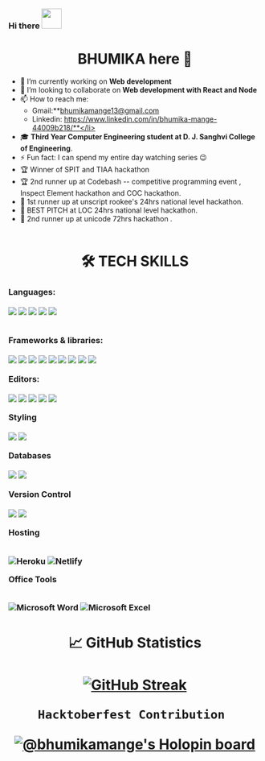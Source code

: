 ### Hi there <img src='https://github.com/NoobMahbub/NoobMahbub/blob/main/Wave.gif' width='40' height='40'/>
   <h1 align='center'>BHUMIKA here 👑</h1>


 - 🔭 I’m currently working on **Web development** 
 - 👯 I’m looking to collaborate on **Web development with React and Node** 
 - 📫 How to reach me:<ul> <li >Gmail:**bhumikamange13@gmail.com</li><li>Linkedin: https://www.linkedin.com/in/bhumika-mange-44009b218/**</li></ul>
 - 🎓 **Third Year Computer Engineering student at D. J. Sanghvi College of Engineering**.
 - ⚡ Fun fact: I can spend my entire day watching series 😉
 - 🏆 Winner of SPIT and TIAA hackathon
 - 🏆 2nd runner up at Codebash -- competitive programming event , Inspect Element hackathon and COC hackathon.
 - 🥇 1st runner up at unscript rookee's 24hrs national level hackathon.
 - 🥇 BEST PITCH at LOC 24hrs national level hackathon.
 - 🥇 2nd runner up at unicode 72hrs hackathon .
<br/><br/>
### <h1 align='center'>🛠 TECH SKILLS</h1>
<h3 >
Languages:<br/><br/>

<img src="https://img.shields.io/badge/c-%2300599C.svg?style=for-the-badge&logo=c&logoColor=white"/>
<img src="https://img.shields.io/badge/c++-%2300599C.svg?style=for-the-badge&logo=c%2B%2B&logoColor=white"/>
<img src="https://img.shields.io/badge/java-%23ED8B00.svg?style=for-the-badge&logo=java&logoColor=white"/>
<img src="https://img.shields.io/badge/python-3670A0?style=for-the-badge&logo=python&logoColor=ffdd54"/> 
<img src="https://img.shields.io/badge/javascript-%23323330.svg?style=for-the-badge&logo=javascript&logoColor=%23F7DF1E"/>

   
<br/>Frameworks & libraries:<br/><br/>
<img src="https://img.shields.io/badge/bootstrap-%23563D7C.svg?style=for-the-badge&logo=bootstrap&logoColor=white"/>
<img src="https://img.shields.io/badge/django-%23092E20.svg?style=for-the-badge&logo=django&logoColor=white"/>
<img src="https://img.shields.io/badge/DJANGO-REST-ff1709?style=for-the-badge&logo=django&logoColor=white&color=ff1709&labelColor=gray"/>
<img src="https://img.shields.io/badge/jquery-%230769AD.svg?style=for-the-badge&logo=jquery&logoColor=white"/>
<img src="https://img.shields.io/badge/MUI-%230081CB.svg?style=for-the-badge&logo=material-ui&logoColor=white"/>
<img src="https://img.shields.io/badge/NPM-%23000000.svg?style=for-the-badge&logo=npm&logoColor=white"/>
<img src="https://img.shields.io/badge/react-%2320232a.svg?style=for-the-badge&logo=react&logoColor=%2361DAFB"/>
<img src="https://img.shields.io/badge/React_Router-CA4245?style=for-the-badge&logo=react-router&logoColor=white"/>
<img src="https://img.shields.io/badge/redux-%23593d88.svg?style=for-the-badge&logo=redux&logoColor=white"/>
   
Editors:<br/><br/>
<img src="https://img.shields.io/badge/Atom-%2366595C.svg?style=for-the-badge&logo=atom&logoColor=white"/>
<img src="https://img.shields.io/badge/CodePen-white?style=for-the-badge&logo=codepen&logoColor=black"/>
<img src="https://img.shields.io/badge/Codesandbox-040404?style=for-the-badge&logo=codesandbox&logoColor=DBDBDB"/>
<img src="https://img.shields.io/badge/sublime_text-%23575757.svg?style=for-the-badge&logo=sublime-text&logoColor=important"/>
<img src="https://img.shields.io/badge/Visual%20Studio%20Code-0078d7.svg?style=for-the-badge&logo=visual-studio-code&logoColor=white"/>
   
Styling<br/><br/>
<img src="https://img.shields.io/badge/figma-%23F24E1E.svg?style=for-the-badge&logo=figma&logoColor=white"/>
   <img src="https://img.shields.io/badge/Framer-black?style=for-the-badge&logo=framer&logoColor=blue"/>
   
Databases<br/><br/>
<img src="https://img.shields.io/badge/mysql-%2300f.svg?style=for-the-badge&logo=mysql&logoColor=white"/>
<img src="https://img.shields.io/badge/sqlite-%2307405e.svg?style=for-the-badge&logo=sqlite&logoColor=white"/>
     
Version Control<br/><br/>
<img src="https://img.shields.io/badge/git-%23F05033.svg?style=for-the-badge&logo=git&logoColor=white"/>
<img src="https://img.shields.io/badge/github-%23121011.svg?style=for-the-badge&logo=github&logoColor=white"/>
   
Hosting<br/><br/>
   
![Heroku](https://img.shields.io/badge/heroku-%23430098.svg?style=for-the-badge&logo=heroku&logoColor=white)
![Netlify](https://img.shields.io/badge/netlify-%23000000.svg?style=for-the-badge&logo=netlify&logoColor=#00C7B7)
   
Office Tools<br/><br/>
    
![Microsoft Word](https://img.shields.io/badge/Microsoft_Word-2B579A?style=for-the-badge&logo=microsoft-word&logoColor=white)
![Microsoft Excel](https://img.shields.io/badge/Microsoft_Excel-217346?style=for-the-badge&logo=microsoft-excel&logoColor=white)
   </h3>
   
 <div align='center'>
 
 <h1>📈 GitHub Statistics<h1>
<!--    
 ![Anurag's GitHub stats](https://github-readme-stats.vercel.app/api?username=bhumika-1-3&theme=gotham&show_icons=true&count_private=true&hide_border=true&bg_color=0D1117&card_width=600) -->
    
 [![GitHub Streak](https://github-readme-streak-stats.herokuapp.com/?user=bhumika-1-3&theme=gotham&hide_border=true&card_width=600&bg_color=0D1117)](https://git.io/streak-stats)
    


 
    Hacktoberfest Contribution 
  [![@bhumikamange's Holopin board](https://holopin.me/bhumikamange)](https://holopin.io/@bhumikamange)
